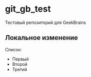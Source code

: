# git_gb_test
Тестовый репозиторий для GeekBrains

## Локальное изменение

Список:

* Первый
* Второй
* Третий
